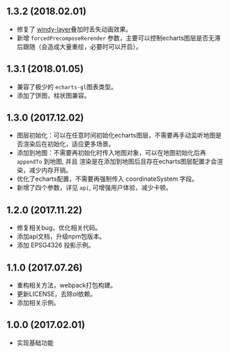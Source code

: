 ## 1.3.2 (2018.02.01)

* 修复了 [windy-layer](https://github.com/sakitam-fdd/wind-layer)叠加时丢失动画效果。
* 新增 ``forcedPrecomposeRerender`` 参数，主要可以控制echarts图层是否无滞后跟随（会造成大量重绘，必要时可以开启）。

## 1.3.1 (2018.01.05)

* 兼容了极少的 ``echarts-gl``图表类型。
* 添加了饼图，柱状图兼容。

## 1.3.0 (2017.12.02)

* 图层初始化：可以在任意时间初始化echarts图层，不需要再手动监听地图是否渲染后在初始化，适应更多场景。
* 添加到地图：不需要再初始化时传入地图对象，可以在地图初始化后再 ``appendTo`` 到地图, 并且
  渲染是在添加到地图后且存在echarts图层配置才会渲染，减少内存开销。
* 优化了echarts配置，不需要再强制传入 coordinateSystem 字段。
* 新增了四个参数，详见 ``api``, 可增强用户体验，减少卡顿。

## 1.2.0 (2017.11.22)

* 修复相关bug，优化相关代码。
* 添加api文档，升级npm包版本。
* 添加 EPSG4326 投影示例。

## 1.1.0 (2017.07.26)

* 重构相关方法，webpack打包构建。
* 更新LICENSE，去除ol依赖。
* 添加相关示例。

## 1.0.0 (2017.02.01)

* 实现基础功能
